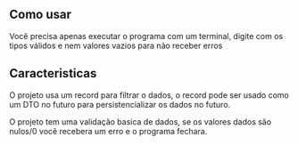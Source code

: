 ## Como usar

Você precisa apenas executar o programa com um terminal, digite com os tipos válidos e nem valores vazios para não receber erros

## Caracteristicas

O projeto usa um record para filtrar o dados, o record pode ser usado como um DTO no futuro para persistencializar os dados no futuro.

O projeto tem uma validação basica de dados, se os valores dados são nulos/0 você recebera um erro e o programa fechara.